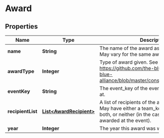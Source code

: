 # Award

## Properties
Name | Type | Description | Notes
------------ | ------------- | ------------- | -------------
**name** | **String** | The name of the award as provided by FIRST. May vary for the same award type. | 
**awardType** | **Integer** | Type of award given. See https://github.com/the-blue-alliance/the-blue-alliance/blob/master/consts/award_type.py#L6 | 
**eventKey** | **String** | The event_key of the event the award was won at. | 
**recipientList** | [**List&lt;AwardRecipient&gt;**](AwardRecipient.md) | A list of recipients of the award at the event. May have either a team_key or an awardee, both, or neither (in the case the award wasn&#x27;t awarded at the event). | 
**year** | **Integer** | The year this award was won. | 
